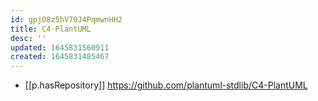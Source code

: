 ```yaml
---
id: gpjO8z5hV70J4PqmwnHH2
title: C4-PlantUML
desc: ''
updated: 1645831560911
created: 1645831485467
---
```



- [[p.hasRepository]] https://github.com/plantuml-stdlib/C4-PlantUML
